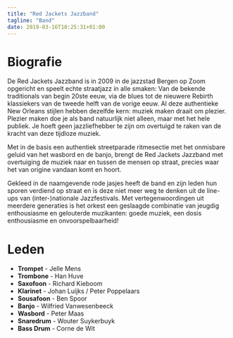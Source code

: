 ```yaml
---
title: "Red Jackets Jazzband"
tagline: "Band"
date: 2019-03-16T10:25:31+01:00
---
```


# Biografie
De Red Jackets Jazzband is in 2009 in de jazzstad Bergen op Zoom opgericht en speelt echte straatjazz in alle smaken: Van de bekende traditionals van begin 20ste eeuw, via de blues tot de nieuwere Rebirth klassiekers van de tweede helft van de vorige eeuw.
Al deze authentieke New Orleans stijlen hebben dezelfde kern: muziek maken draait om plezier. Plezier maken doe je als band natuurlijk niet alleen, maar met het hele publiek. Je hoeft geen jazzliefhebber te zijn om overtuigd te raken van de kracht van deze tijdloze muziek.

Met in de basis een authentiek streetparade ritmesectie met het onmisbare geluid van het wasbord en de banjo, brengt de Red Jackets Jazzband met overtuiging de muziek naar en tussen de mensen op straat, precies waar het van origine vandaan komt en hoort.

Gekleed in de naamgevende rode jasjes heeft de band en zijn leden hun sporen verdiend op straat en is deze niet meer weg te denken uit de line-ups van (inter-)nationale Jazzfestivals. Met vertegenwoordingen uit meerdere generaties is het orkest een geslaagde combinatie van jeugdig enthousiasme en gelouterde muzikanten: goede muziek, een dosis enthousiasme en onvoorspelbaarheid!

# Leden
* **Trompet** - Jelle Mens
* **Trombone** - Han Huve
* **Saxofoon** - Richard Kieboom
* **Klarinet** - Johan Luijks / Peter Poppelaars
* **Sousafoon** - Ben Spoor
* **Banjo** - Wilfried Vanwesenbeeck
* **Wasbord** - Peter Maas
* **Snaredrum** - Wouter Suykerbuyk
* **Bass Drum** - Corne de Wit
